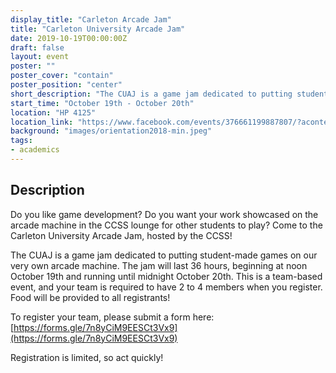 ```yaml
---
display_title: "Carleton Arcade Jam"
title: "Carleton University Arcade Jam"
date: 2019-10-19T00:00:00Z
draft: false
layout: event
poster: ""
poster_cover: "contain"
poster_position: "center"
short_description: "The CUAJ is a game jam dedicated to putting student-made games on our very own arcade machine."
start_time: "October 19th - October 20th"
location: "HP 4125"
location_link: "https://www.facebook.com/events/376661199887807/?acontext=%7B%22event_action_history%22%3A[%7B%22surface%22%3A%22page%22%7D]%7D"
background: "images/orientation2018-min.jpeg"
tags:
- academics
---
```


## Description

Do you like game development? Do you want your work showcased on the arcade machine in the CCSS lounge for other students to play? Come to the Carleton University Arcade Jam, hosted by the CCSS!

The CUAJ is a game jam dedicated to putting student-made games on our very own arcade machine. The jam will last 36 hours, beginning at noon October 19th and running until midnight October 20th. This is a team-based event, and your team is required to have 2 to 4 members when you register. Food will be provided to all registrants!

To register your team, please submit a form here: [https://forms.gle/7n8yCiM9EESCt3Vx9](https://forms.gle/7n8yCiM9EESCt3Vx9)

Registration is limited, so act quickly!